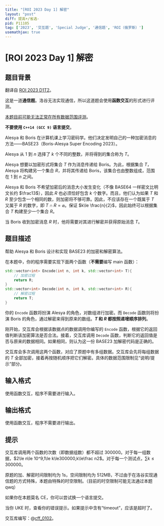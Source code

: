 ```yaml
---
title: "[ROI 2023 Day 1] 解密"
layout: "post"
diff: 提高+/省选-
pid: P11105
tag: ['2023', '交互题', 'Special Judge', '通信题', 'ROI（俄罗斯）']
usemathjax: true
---
```


# [ROI 2023 Day 1] 解密
## 题目背景

翻译自 [ROI 2023 D1T2](https://neerc.ifmo.ru/school/archive/2022-2023/ru-olymp-roi-2023-day1.pdf)。

这是一道**通信题**。洛谷无法实现通信，所以这道题会使用**函数交互**的形式进行评测。

[本题目前可能无法正常在所有数据范围评测](https://www.luogu.com.cn/paste/vsbuov70)。

**不要使用 `C++14 (GCC 9)` 语言提交**。

Alesya 和 Boris 在计算机课上学习密码学。他们决定发明自己的一种加密消息的方法——BASE23（Boris-Alesya Super Encoding 2023）。

Alesya 从 $1$ 到 $n$ 选择了 $k$ 个不同的整数，并将得到的集合称为 $T$。

Alesya 想要以加密形式将集合 $T$ 作为消息传递给 Boris。为此，根据集合 $T$，Alesya 将构建另一个集合 $R$，并将其传递给 Boris，该集合也由整数组成，范围在 $1$ 到 $n$ 之间。

Alesya 和 Boris 不希望加密后的消息大小发生变化（不像 BASE64 一样密文比明文长约 $\frac13$），因此 $R$ 也必须恰好包含 $k$ 个数字。而且，他们认为如果 $T$ 和 $R$ 至少包含一个相同的数，则加密将不够可靠。因此，不应该存在一个既属于 $T$ 又属于 $R$ 的数字，即 $T \cap R = \varnothing$。保证 $k\le \frac{n}{2}$，因此始终可以根据集合 $T$ 构建至少一个集合 $R$。

当 Boris 收到加密消息 $R$ 时，他将需要对其进行解密并获得原始消息 $T$。
## 题目描述

帮助 Alesya 和 Boris 设计和实现 BASE23 的加密和解密算法。

在本题中，你的程序需要实现下面两个函数（**不需要**编写 main 函数）：

```cpp
std::vector<int> Encode(int n, int k, std::vector<int> T){
	// 加密过程
	return R;
}
std::vector<int> Decode(int n, int k, std::vector<int> R){
	// 解密过程
	return T;
}
```

你的 `Encode` 函数将扮演 Alesya 的角色，对数组进行加密。而 `Decode` 函数则将扮演 Boris 的角色，通过解密来得到原来的数组。**$T$ 和 $R$ 都按照递增顺序排列**。

刚开始，交互库会根据该数据点的数据调用你编写的 `Encode` 函数，根据它的返回值判断该加密算法是否合法。接着，交互库调用 `Decode` 函数，判断它的返回值是否与原来的数据相同。如果相同，则认为这一份 BASE23 加解密代码是正确的。

交互库会多次调用这两个函数，对应了原题中有多组数据。交互库会先将每组数据的 $T$ 全部加密，接着再按随机顺序把它们解密。具体的数据范围限制见“说明/提示”部分。
## 输入格式

使用函数交互，程序不需要进行输入。
## 输出格式

使用函数交互，程序不需要进行输出。
## 提示

交互库调用两个函数的次数（即数据组数）都不超过 $300000$。对于每一组数据，$2\le n\le 10^9,1\le k\le300000,k\le\frac n2$。对于每一个测试点，$\sum k\le300000$。

原题的加、解密时间限制均为 $1\text{s}$，空间限制均为 $512\text{MB}$，不过由于在洛谷实现通信题的方式特殊，本题由特殊的时空限制。（目前的时空限制可能无法通过本题 qwq）

如果你在本题莫名 CE，你可以尝试换一个语言提交。

当你 UKE 时，查看你的错误提示。如果提示中含有“timeout”，应该是超时了。

交互库编写：@[cff_0102](/user/542457)。
